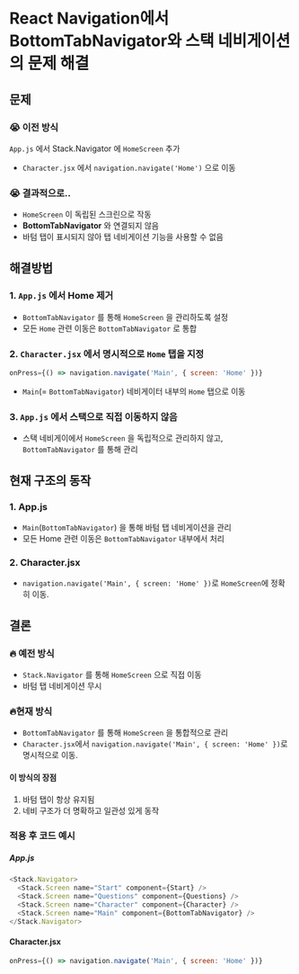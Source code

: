 React Navigation에서 BottomTabNavigator와 스택 네비게이션의 문제 해결
===

## 문제

### 😭 이전 방식
`App.js` 에서 Stack.Navigator 에 `HomeScreen` 추가
- `Character.jsx` 에서 `navigation.navigate('Home')` 으로 이동

### 😭 결과적으로..
- `HomeScreen` 이 독립된 스크린으로 작동
- **BottomTabNavigator** 와 연결되지 않음
- 바텀 탭이 표시되지 않아 탭 네비게이션 기능을 사용할 수 없음

## 해결방법

### 1. `App.js` 에서 Home 제거
- `BottomTabNavigator` 를 통해 `HomeScreen` 을 관리하도록 설정
- 모든 `Home` 관련 이동은 `BottomTabNavigator` 로 통합

### 2. `Character.jsx` 에서 명시적으로 `Home` 탭을 지정

```js
onPress={() => navigation.navigate('Main', { screen: 'Home' })}
```
- `Main`(= `BottomTabNavigator`) 네비게이터 내부의 `Home` 탭으로 이동

### 3. `App.js` 에서 스택으로 직접 이동하지 않음
- 스택 네비게이에서 `HomeScreen` 을 독립적으로 관리하지 않고, `BottomTabNavigator` 를 통해 관리


## 현재 구조의 동작

### 1. App.js
- `Main`(`BottomTabNavigator`) 을 통해 바텀 탭 네비게이션을 관리
- 모든 Home 관련 이동은 `BottomTabNavigator` 내부에서 처리

### 2. Character.jsx
- `navigation.navigate('Main', { screen: 'Home' })`로 `HomeScreen`에 정확히 이동.

## 결론

### 🔥 예전 방식
- `Stack.Navigator` 를 통해 `HomeScreen` 으로 직접 이동
- 바텀 탭 네비게이션 무시

### 🔥현재 방식
- `BottomTabNavigator` 를 통해 `HomeScreen` 을 통합적으로 관리
- `Character.jsx`에서 `navigation.navigate('Main', { screen: 'Home' })`로 명시적으로 이동.

#### 이 방식의 장점
1. 바텀 탭이 항상 유지됨
2. 네비 구조가 더 명확하고 일관성 있게 동작

### 적용 후 코드 예시

##### App.js
```js
<Stack.Navigator>
  <Stack.Screen name="Start" component={Start} />
  <Stack.Screen name="Questions" component={Questions} />
  <Stack.Screen name="Character" component={Character} />
  <Stack.Screen name="Main" component={BottomTabNavigator} />
</Stack.Navigator>

```

#### Character.jsx

```js
onPress={() => navigation.navigate('Main', { screen: 'Home' })}
```
